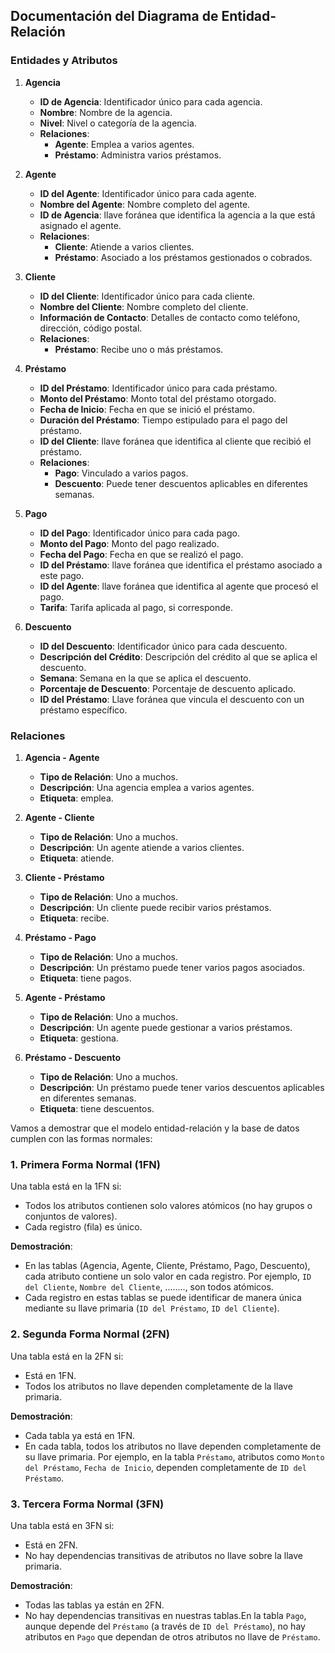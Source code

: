 ## Documentación del Diagrama de Entidad-Relación


### Entidades y Atributos

1. **Agencia**
   - **ID de Agencia**: Identificador único para cada agencia.
   - **Nombre**: Nombre de la agencia.
   - **Nivel**: Nivel o categoría de la agencia.
   - **Relaciones**: 
     - **Agente**: Emplea a varios agentes.
     - **Préstamo**: Administra varios préstamos.

2. **Agente**
   - **ID del Agente**: Identificador único para cada agente.
   - **Nombre del Agente**: Nombre completo del agente.
   - **ID de Agencia**: llave foránea que identifica la agencia a la que está asignado el agente.
   - **Relaciones**:
     - **Cliente**: Atiende a varios clientes.
     - **Préstamo**: Asociado a los préstamos gestionados o cobrados.

3. **Cliente**
   - **ID del Cliente**: Identificador único para cada cliente.
   - **Nombre del Cliente**: Nombre completo del cliente.
   - **Información de Contacto**: Detalles de contacto como teléfono, dirección, código postal.
   - **Relaciones**:
     - **Préstamo**: Recibe uno o más préstamos.

4. **Préstamo**
   - **ID del Préstamo**: Identificador único para cada préstamo.
   - **Monto del Préstamo**: Monto total del préstamo otorgado.
   - **Fecha de Inicio**: Fecha en que se inició el préstamo.
   - **Duración del Préstamo**: Tiempo estipulado para el pago del préstamo.
   - **ID del Cliente**: llave foránea que identifica al cliente que recibió el préstamo.
   - **Relaciones**:
     - **Pago**: Vinculado a varios pagos.
     - **Descuento**: Puede tener descuentos aplicables en diferentes semanas.

5. **Pago**
   - **ID del Pago**: Identificador único para cada pago.
   - **Monto del Pago**: Monto del pago realizado.
   - **Fecha del Pago**: Fecha en que se realizó el pago.
   - **ID del Préstamo**: llave foránea que identifica el préstamo asociado a este pago.
   - **ID del Agente**: llave foránea que identifica al agente que procesó el pago.
   - **Tarifa**: Tarifa aplicada al pago, si corresponde.

6. **Descuento**
   - **ID del Descuento**: Identificador único para cada descuento.
   - **Descripción del Crédito**: Descripción del crédito al que se aplica el descuento.
   - **Semana**: Semana en la que se aplica el descuento.
   - **Porcentaje de Descuento**: Porcentaje de descuento aplicado.
   - **ID del Préstamo**: Llave foránea que vincula el descuento con un préstamo específico.

### Relaciones

1. **Agencia - Agente**
   - **Tipo de Relación**: Uno a muchos.
   - **Descripción**: Una agencia emplea a varios agentes.
   - **Etiqueta**: emplea.

2. **Agente - Cliente**
   - **Tipo de Relación**: Uno a muchos.
   - **Descripción**: Un agente atiende a varios clientes.
   - **Etiqueta**: atiende.

3. **Cliente - Préstamo**
   - **Tipo de Relación**: Uno a muchos.
   - **Descripción**: Un cliente puede recibir varios préstamos.
   - **Etiqueta**: recibe.

4. **Préstamo - Pago**
   - **Tipo de Relación**: Uno a muchos.
   - **Descripción**: Un préstamo puede tener varios pagos asociados.
   - **Etiqueta**: tiene pagos.

5. **Agente - Préstamo**
   - **Tipo de Relación**: Uno a muchos.
   - **Descripción**: Un agente puede gestionar  a varios préstamos.
   - **Etiqueta**: gestiona.

6. **Préstamo - Descuento**
   - **Tipo de Relación**: Uno a muchos.
   - **Descripción**: Un préstamo puede tener varios descuentos aplicables en diferentes semanas.
   - **Etiqueta**: tiene descuentos.


Vamos a demostrar que el modelo entidad-relación y la base de datos cumplen con las formas normales:

### 1. Primera Forma Normal (1FN)

Una tabla está en la 1FN si:
- Todos los atributos contienen solo valores atómicos (no hay grupos o conjuntos de valores).
- Cada registro (fila) es único.

**Demostración**:
- En las tablas (Agencia, Agente, Cliente, Préstamo, Pago, Descuento), cada atributo contiene un solo valor en cada registro. Por ejemplo, `ID del Cliente`, `Nombre del Cliente`, ........, son todos atómicos.
- Cada registro en estas tablas se puede identificar de manera única mediante su llave primaria (`ID del Préstamo`, `ID del Cliente`).

### 2. Segunda Forma Normal (2FN)

Una tabla está en la 2FN si:
- Está en 1FN.
- Todos los atributos no llave dependen completamente de la llave primaria.

**Demostración**:
- Cada tabla ya está en 1FN.
- En cada tabla, todos los atributos no llave dependen completamente de su llave primaria. Por ejemplo, en la tabla `Préstamo`, atributos como `Monto del Préstamo`, `Fecha de Inicio`, dependen completamente de `ID del Préstamo`.

### 3. Tercera Forma Normal (3FN)

Una tabla está en 3FN si:
- Está en 2FN.
- No hay dependencias transitivas de atributos no llave sobre la llave primaria.

**Demostración**:
- Todas las tablas ya están en 2FN.
- No hay dependencias transitivas en nuestras tablas.En la tabla `Pago`, aunque depende del `Préstamo` (a través de `ID del Préstamo`), no hay atributos en `Pago` que dependan de otros atributos no llave de `Préstamo`. 


